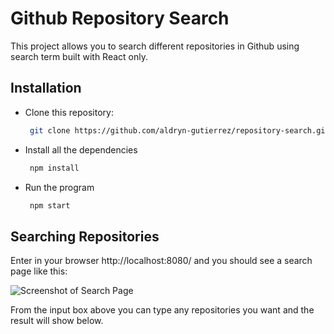 
# Github Repository Search

This project allows you to search different repositories in Github using search term built with React only.

## Installation

-  Clone this repository:
	```bash
	 git clone https://github.com/aldryn-gutierrez/repository-search.git
	```
	
- Install all the dependencies
	```bash 
	 npm install
	```
- Run the program
	```bash 
	 npm start
	```

## Searching Repositories
  
Enter in your browser http://localhost:8080/ and you should see a search page like this:

![Screenshot of Search Page](http://tinyimg.io/i/yrv0Mae.png)

From the input box above you can type any repositories you want and the result will show below.
